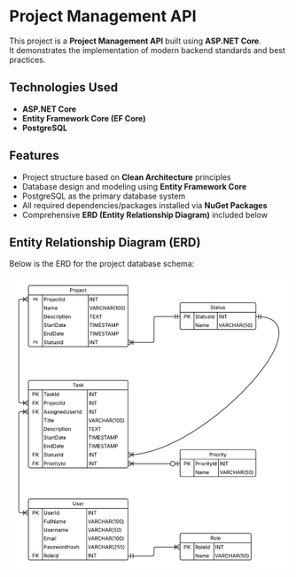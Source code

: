 # Project Management API

This project is a **Project Management API** built using **ASP.NET Core**.  
It demonstrates the implementation of modern backend standards and best practices.

## Technologies Used

- **ASP.NET Core**
- **Entity Framework Core (EF Core)**
- **PostgreSQL**

## Features

- Project structure based on **Clean Architecture** principles  
- Database design and modeling using **Entity Framework Core**
- PostgreSQL as the primary database system
- All required dependencies/packages installed via **NuGet Packages**
- Comprehensive **ERD (Entity Relationship Diagram)** included below

## Entity Relationship Diagram (ERD)

Below is the ERD for the project database schema:

![ERD Diagram](./img-Structure/ERD-Project.png)

